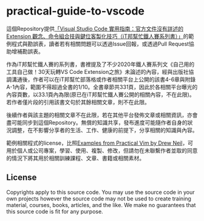 # practical-guide-to-vscode

這個Repository提供[「Visual Studio Code 實用指南：官方文件沒有詳述的 Extension 觀念、命令組合技與鍵位客製化技巧（iT邦幫忙鐵人賽系列書）」](https://www.tenlong.com.tw/products/9786263330016?list_name=b-r7-zh_tw)的範例程式與勘誤表，讀者若有相關問題可以透過Issue回報，或透過Pull Request協助增補勘誤表。

作為iT邦幫忙鐵人賽的系列書，書裡提及了不少2020年鐵人賽系列文《自己用的工具自己做！30天玩轉VS Code Extension之旅》未論述的內容，經與出版社協調溝通後，作者可以在iT邦幫忙部落格或作者相關平台上公開的該書4-6章與附錄A-1內容，範圍不得超過全書的1/10。全書章節共331頁，因此於各相關平台曝光的內容頁數，以33.1頁內為限(原已在iT邦幫忙鐵人賽公開的相關內容，不在此限)。若作者僅片段的引用該書文句於其餘相關文章，則不在此限。

後續作者與該主題的相關文章不在此限，若在其他平台發佈文章或相關資訊，亦會盡可能同步到這個Repository。無償的知識共享，發布進度可能隨作者自身的狀況調整，在不影響分享者的生活、工作、健康的前提下，分享相關的知識與內容。

範例相關程式的license，比照[Examples from Practical Vim by Drew Neil](https://github.com/rxedu/practical-vim/blob/master/README.md)，可用於個人或公司專案，學習、使用、複製、修改，但請勿在未聯繫作者並取的同意的情況下將其用於相關訓練課程、文章、書籍或相關素材。

## License

Copyrights apply to this source code.
You may use the source code in your own projects
however the source code may not be used to create
training material, courses, books, articles, and the like.
We make no guarantees that this source code is fit for any purpose.
